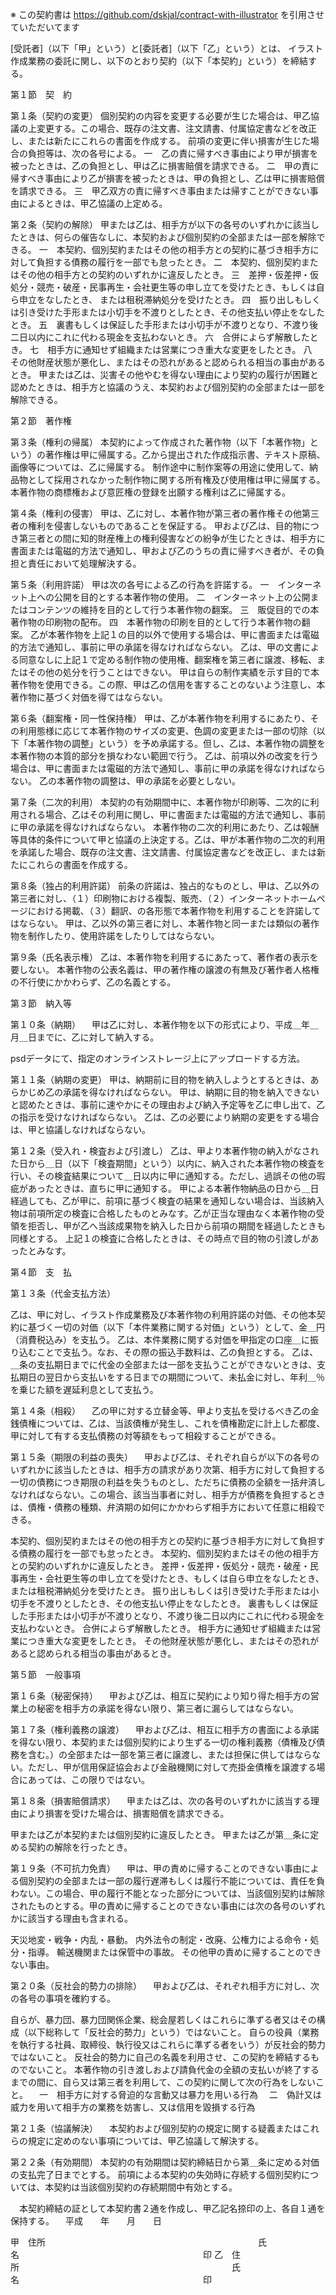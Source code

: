 ※ この契約書は https://github.com/dskjal/contract-with-illustrator を引用させていただいてます

[受託者]（以下「甲」という）と[委託者]（以下「乙」という）とは、 イラスト作成業務の委託に関し、以下のとおり契約（以下「本契約」という）を締結する。


第１節　契　約


第１条（契約の変更）
個別契約の内容を変更する必要が生じた場合は、甲乙協議の上変更する。この場合、既存の注文書、注文請書、付属協定書などを改正し、または新たにこれらの書面を作成する。
前項の変更に伴い損害が生じた場合の負担等は、次の各号による。
一　乙の責に帰すべき事由により甲が損害を被ったときは、乙の負担とし、甲は乙に損害賠償を請求できる。
二　甲の責に帰すべき事由により乙が損害を被ったときは、甲の負担とし、乙は甲に損害賠償を請求できる。
三　甲乙双方の責に帰すべき事由または帰すことができない事由によるときは、甲乙協議の上定める。

第２条（契約の解除）
甲または乙は、相手方が以下の各号のいずれかに該当したときは、何らの催告なしに、本契約および個別契約の全部または一部を解除できる。
一　本契約、個別契約またはその他の相手方との契約に基づき相手方に対して負担する債務の履行を一部でも怠ったとき。
二　本契約、個別契約またはその他の相手方との契約のいずれかに違反したとき。
三　差押・仮差押・仮処分・競売・破産・民事再生・会社更生等の申し立てを受けたとき、もしくは自ら申立をなしたとき、 または租税滞納処分を受けたとき。
四　振り出しもしくは引き受けた手形または小切手を不渡りとしたとき、その他支払い停止をなしたとき。
五　裏書もしくは保証した手形または小切手が不渡りとなり、不渡り後二日以内にこれに代わる現金を支払わないとき。
六　合併によらず解散したとき。
七　相手方に通知せず組織または営業につき重大な変更をしたとき。
八　その他財産状態が悪化し、またはその恐れがあると認められる相当の事由があるとき。
甲または乙は、災害その他やむを得ない理由により契約の履行が困難と認めたときは、相手方と協議のうえ、本契約および個別契約の全部または一部を解除できる。

第２節　著作権


第３条（権利の帰属）
本契約によって作成された著作物（以下「本著作物」という）の著作権は甲に帰属する。乙から提出された作成指示書、テキスト原稿、画像等については、乙に帰属する。
制作途中に制作案等の用途に使用して、納品物として採用されなかった制作物に関する所有権及び使用権は甲に帰属する。
本著作物の商標権および意匠権の登録を出願する権利は乙に帰属する。

第４条（権利の侵害）
甲は、乙に対し、本著作物が第三者の著作権その他第三者の権利を侵害しないものであることを保証する。
甲および乙は、目的物につき第三者との間に知的財産権上の権利侵害などの紛争が生じたときは、相手方に書面または電磁的方法で通知し、甲および乙のうちの責に帰すべき者が、その負担と責任において処理解決する。

第５条（利用許諾）
甲は次の各号による乙の行為を許諾する。
一　インターネット上への公開を目的とする本著作物の使用。
二　インターネット上の公開またはコンテンツの維持を目的として行う本著作物の翻案。
三　販促目的での本著作物の印刷物の配布。
四　本著作物の印刷を目的として行う本著作物の翻案。
乙が本著作物を上記１の目的以外で使用する場合は、甲に書面または電磁的方法で通知し、事前に甲の承諾を得なければならない。
乙は、甲の文書による同意なしに上記１で定める制作物の使用権、翻案権を第三者に譲渡、移転、またはその他の処分を行うことはできない。
甲は自らの制作実績を示す目的で本著作物を使用できる。この際、甲は乙の信用を害することのないよう注意し、本著作物に基づく対価を得てはならない。

第６条（翻案権・同一性保持権）
甲は、乙が本著作物を利用するにあたり、その利用態様に応じて本著作物のサイズの変更、色調の変更または一部の切除（以下「本著作物の調整」という）を予め承諾する。但し、乙は、本著作物の調整を本著作物の本質的部分を損なわない範囲で行う。
乙は、前項以外の改変を行う場合は、甲に書面または電磁的方法で通知し、事前に甲の承諾を得なければならない。
乙の本著作物の調整は、甲の承諾を必要としない。

第７条（二次的利用）
本契約の有効期間中に、本著作物が印刷等、二次的に利用される場合、乙はその利用に関し、甲に書面または電磁的方法で通知し、事前に甲の承諾を得なければならない。
本著作物の二次的利用にあたり、乙は報酬等具体的条件について甲と協議の上決定する。乙は、甲が本著作物の二次的利用を承諾した場合、既存の注文書、注文請書、付属協定書などを改正し、または新たにこれらの書面を作成する。

第８条（独占的利用許諾）
前条の許諾は、独占的なものとし、甲は、乙以外の第三者に対し、（１）印刷物における複製、販売、（２）インターネットホームページにおける掲載、（３）翻訳、の各形態で本著作物を利用することを許諾してはならない。
甲は、乙以外の第三者に対し、本著作物と同一または類似の著作物を制作したり、使用許諾をしたりしてはならない。

第９条（氏名表示権）
乙は、本著作物を利用するにあたって、著作者の表示を要しない。
本著作物の公表名義は、甲の著作権の譲渡の有無及び著作者人格権の不行使にかかわらず、乙の名義とする。

第３節　納入等

第１０条（納期）
 甲は乙に対し、本著作物を以下の形式により、平成＿年＿月＿日までに、乙に対して納入する。

psdデータにて、指定のオンラインストレージ上にアップロードする方法。

第１１条（納期の変更）
甲は、納期前に目的物を納入しようとするときは、あらかじめ乙の承諾を得なければならない。
甲は、納期に目的物を納入できないと認めたときは、事前に速やかにその理由および納入予定等を乙に申し出て、乙の指示を受けなければならない。
乙は、乙の必要により納期の変更をする場合は、甲と協議しなければならない。

第１２条（受入れ・検査および引渡し）
乙は、甲より本著作物の納入がなされた日から＿日（以下「検査期間」という）以内に、納入された本著作物の検査を行い、その検査結果について＿日以内に甲に通知する。ただし、過誤その他の瑕疵があったときは、直ちに甲に通知する。
甲による本著作物納品の日から＿日経過しても、乙が甲に、前項に基づく検査の結果を通知しない場合は、当該納入物は前項所定の検査に合格したものとみなす。乙が正当な理由なく本著作物の受領を拒否し、甲が乙へ当該成果物を納入した日から前項の期間を経過したときも同様とする。
上記１の検査に合格したときは、その時点で目的物の引渡しがあったとみなす。

第４節　支　払

第１３条（代金支払方法）

乙は、甲に対し、イラスト作成業務及び本著作物の利用許諾の対価、その他本契約に基づく一切の対価（以下「本件業務に関する対価」という）として、金＿円（消費税込み）を支払う。
乙は、本件業務に関する対価を甲指定の口座＿に振り込むことで支払う。なお、その際の振込手数料は、乙の負担とする。
乙は、＿条の支払期日までに代金の全部または一部を支払うことができないときは、支払期日の翌日から支払いをする日までの期間について、未払金に対し、年利＿％を乗じた額を遅延利息として支払う。

第１４条（相殺）
 乙の甲に対する立替金等、甲より支払を受けるべき乙の金銭債権については、乙は、当該債権が発生し、これを債権勘定に計上した都度、甲に対して有する支払債務の対等額をもって相殺することができる。


第１５条（期限の利益の喪失）
 甲および乙は、それぞれ自らが以下の各号のいずれかに該当したときは、相手方の請求があり次第、相手方に対して負担する一切の債務につき期限の利益を失うものとし、ただちに債務の全額を一括弁済しなければならない。この場合、該当当事者に対し、相手方が債務を負担するときは、債権・債務の種類、弁済期の如何にかかわらず相手方において任意に相殺できる。

本契約、個別契約またはその他の相手方との契約に基づき相手方に対して負担する債務の履行を一部でも怠ったとき。
本契約、個別契約またはその他の相手方との契約のいずれかに違反したとき。
差押・仮差押・仮処分・競売・破産・民事再生・会社更生等の申し立てを受けたとき、もしくは自ら申立をなしたとき、 または租税滞納処分を受けたとき。
振り出しもしくは引き受けた手形または小切手を不渡りとしたとき、その他支払い停止をなしたとき。
裏書もしくは保証した手形または小切手が不渡りとなり、不渡り後二日以内にこれに代わる現金を支払わないとき。
合併によらず解散したとき。
相手方に通知せず組織または営業につき重大な変更をしたとき。
その他財産状態が悪化し、またはその恐れがあると認められる相当の事由があるとき。


第５節　一般事項


第１６条（秘密保持）
 甲および乙は、相互に契約により知り得た相手方の営業上の秘密を相手方の承諾を得ない限り、第三者に漏らしてはならない。


第１７条（権利義務の譲渡）
 甲および乙は、相互に相手方の書面による承諾を得ない限り、本契約または個別契約により生ずる一切の権利義務（債権及び債務を含む。）の全部または一部を第三者に譲渡し、または担保に供してはならない。ただし、甲が信用保証協会および金融機関に対して売掛金債権を譲渡する場合にあっては、この限りではない。


第１８条（損害賠償請求）
 甲または乙は、次の各号のいずれかに該当する理由により損害を受けた場合は、損害賠償を請求できる。

甲または乙が本契約または個別契約に違反したとき。
甲または乙が第＿条に定める契約の解除を行ったとき。

第１９条（不可抗力免責）
 甲は、甲の責めに帰することのできない事由による個別契約の全部または一部の履行遅滞もしくは履行不能については、責任を負わない。この場合、甲の履行不能となった部分については、当該個別契約は解除されたものとする。甲の責めに帰することのできない事由には次の各号のいずれかに該当する理由も含まれる。

天災地変・戦争・内乱・暴動。
内外法令の制定・改廃、公権力による命令・処分・指導。
輸送機関または保管中の事故。
その他甲の責めに帰することのできない事由。

第２０条（反社会的勢力の排除）
 甲および乙は、それぞれ相手方に対し、次の各号の事項を確約する。

自らが、暴力団、暴力団関係企業、総会屋若しくはこれらに準ずる者又はその構成（以下総称して「反社会的勢力」という）ではないこと。
自らの役員（業務を執行する社員、取締役、執行役又はこれらに準ずる者をいう）が反社会的勢力ではないこと。
反社会的勢力に自己の名義を利用させ、この契約を締結するものでないこと。
本著作物の引き渡しおよび請負代金の全額の支払いが終了するまでの間に、自ら又は第三者を利用して、この契約に関して次の行為をしないこと。
　一　相手方に対する脅迫的な言動又は暴力を用いる行為
　二　偽計又は威力を用いて相手方の業務を妨害し、又は信用を毀損する行為

第２１条（協議解決）
 本契約および個別契約の規定に関する疑義またはこれらの規定に定めのない事項については、甲乙協議して解決する。


第２２条（有効期間）
本契約の有効期間は契約締結日から第＿条に定める対価の支払完了日までとする。
前項による本契約の失効時に存続する個別契約については、本契約は当該個別契約の存続期間中有効とする。


 本契約締結の証として本契約書２通を作成し、甲乙記名捺印の上、各自１通を保持する。
 平成  年  月  日

甲 住所                       
  氏名                     印 
乙 住所                       
  氏名                     印 


